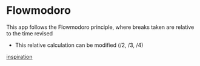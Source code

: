 # Flowmodoro

This app follows the Flowmodoro principle, where breaks taken are relative to the time revised
  - This relative calculation can be modified (/2, /3, /4)

[inspiration](https://zapier.com/blog/flowtime-technique/)
